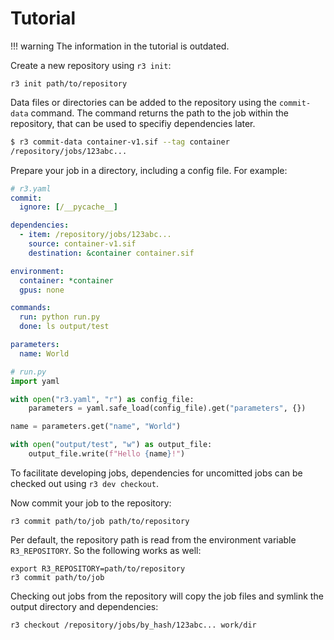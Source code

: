 # Tutorial

!!! warning
    The information in the tutorial is outdated.

Create a new repository using `r3 init`:

```
r3 init path/to/repository
```

Data files or directories can be added to the repository using the `commit-data`
command. The command returns the path to the job within the repository, that can be
used to specifiy dependencies later.

```bash
$ r3 commit-data container-v1.sif --tag container
/repository/jobs/123abc...
```

Prepare your job in a directory, including a config file. For example:

```yaml
# r3.yaml
commit:
  ignore: [/__pycache__]

dependencies:
  - item: /repository/jobs/123abc...
    source: container-v1.sif
    destination: &container container.sif

environment:
  container: *container
  gpus: none

commands:
  run: python run.py
  done: ls output/test

parameters:
  name: World
```

```python
# run.py
import yaml

with open("r3.yaml", "r") as config_file:
    parameters = yaml.safe_load(config_file).get("parameters", {})

name = parameters.get("name", "World")

with open("output/test", "w") as output_file:
    output_file.write(f"Hello {name}!")
```

To facilitate developing jobs, dependencies for uncomitted jobs can be checked out
using `r3 dev checkout`.

Now commit your job to the repository:
```
r3 commit path/to/job path/to/repository
```

Per default, the repository path is read from the environment variable `R3_REPOSITORY`.
So the following works as well:
```
export R3_REPOSITORY=path/to/repository
r3 commit path/to/job
```

Checking out jobs from the repository will copy the job files and symlink the output
directory and dependencies:
```
r3 checkout /repository/jobs/by_hash/123abc... work/dir
```
